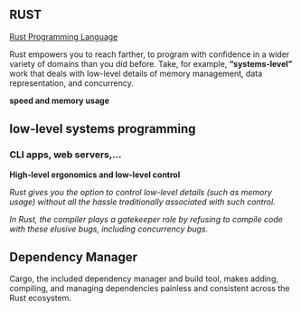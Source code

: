 ## RUST
[Rust Programming Language](https://www.rust-lang.org/)


Rust empowers you to reach farther, to program with confidence in a wider variety of domains than you did before.
Take, for example, **“systems-level”** work that deals with low-level details of memory management, data representation, and concurrency.

**speed and memory usage**

## low-level systems programming
### CLI apps, web servers,...

**High-level ergonomics and low-level control**

*Rust gives you the option to control low-level details (such as memory usage) without all the hassle traditionally associated with such control.*

*In Rust, the compiler plays a gatekeeper role by refusing to compile code with these elusive bugs, including concurrency bugs.*

## Dependency Manager
Cargo, the included dependency manager and build tool, makes adding, compiling, and managing dependencies painless and consistent across the Rust ecosystem.
